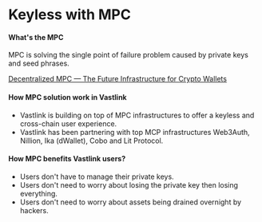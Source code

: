 # Keyless with MPC

#### **What's the MPC**

MPC is solving the single point of failure problem caused by private keys and seed phrases.

[Decentralized MPC — The Future Infrastructure for Crypto Wallets](https://vastlink.medium.com/decentralized-mpc-the-future-infrastructure-for-crypto-wallets-6daa887f4f4a)



#### **How MPC solution work in Vastlink**

* Vastlink is building on top of MPC infrastructures to offer a keyless and cross-chain user experience.
* Vastlink has been partnering with top MCP infrastructures Web3Auth, Nillion, Ika (dWallet), Cobo and Lit Protocol.

&#x20;

#### **How MPC benefits Vastlink users?**

* Users don't have to manage their private keys.
* Users don't need to worry about losing the private key then losing everything.
* Users don't need to worry about assets being drained overnight by hackers.





